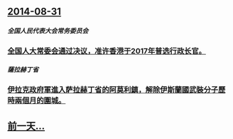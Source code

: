 ## [2014-08-31](/zh/news/2014/08/31/index.md)

##### 全国人民代表大会常务委员会
### [全国人大常委会通过决议，准许香港于2017年普选行政长官。](/zh/news/2014/08/31/全国人大常委会通过决议-准许香港于2017年普选行政长官.md)
##### 薩拉赫丁省
### [伊拉克政府軍進入萨拉赫丁省的阿莫利鎮，解除伊斯蘭國武裝分子歷時兩個月的圍城。 ](/zh/news/2014/08/31/伊拉克政府軍進入萨拉赫丁省的阿莫利鎮-解除伊斯蘭國武裝分子歷時兩個月的圍城.md)
## [前一天...](/zh/news/2014/08/30/index.md)

